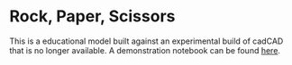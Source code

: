 # Rock, Paper, Scissors
This is a educational model built against an experimental build of cadCAD that is no longer available. A demonstration notebook can be found [here](demo.ipynb).